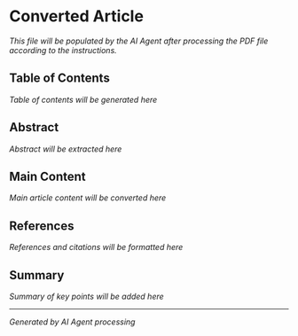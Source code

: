 # Converted Article

*This file will be populated by the AI Agent after processing the PDF file according to the instructions.*

## Table of Contents
*Table of contents will be generated here*

## Abstract
*Abstract will be extracted here*

## Main Content
*Main article content will be converted here*

## References
*References and citations will be formatted here*

## Summary
*Summary of key points will be added here*

---
*Generated by AI Agent processing*
